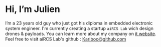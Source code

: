 # Hi, I’m Julien
I’m a 23 years old guy who just got his diploma in embedded electronic system engineer. I'm currently creating a startup `aiRCS Lab` wich design drones &  payloads.
You can learn more about my company on [it website](https://aircslab.fr).
Feel free to visit aiRCS Lab's github : [Kariboo@github.com](https://github.com/aiRCS-Lab)
<!---
EG-Julien/EG-Julien is a ✨ special ✨ repository because its `README.md` (this file) appears on your GitHub profile.
You can click the Preview link to take a look at your changes.
--->
